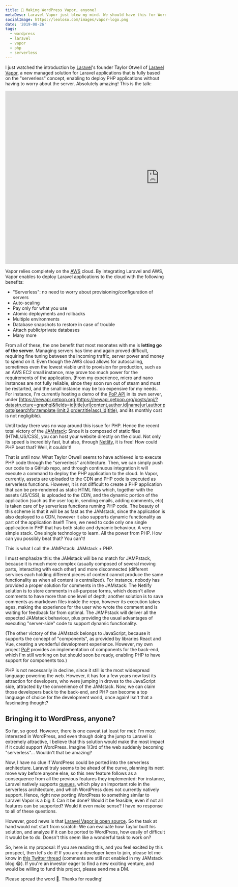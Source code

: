 ```yaml
---
title: 🤔 Making WordPress Vapor, anyone?
metaDesc: Laravel Vapor just blew my mind. We should have this for WordPress too.
socialImage: https://leoloso.com/images/vapor-logo.png
date: '2019-08-26'
tags:
  - wordpress
  - laravel
  - vapor
  - php
  - serverless
---
```


I just watched the introduction by [Laravel](https://laravel.com)'s founder Taylor Otwell of [Laravel Vapor](https://vapor.laravel.com), a new managed solution for Laravel applications that is fully based on the "serverless" concept, enabling to deploy PHP applications without having to worry about the server. Absolutely amazing! This is the talk:

<iframe width="966" height="543" src="https://www.youtube.com/embed/XsPeWjKAUt0?list=PL-yJve--iT5qZzp0VzYaPA7ZohLl6tSdp" frameborder="0" allow="accelerometer; autoplay; encrypted-media; gyroscope; picture-in-picture" allowfullscreen></iframe>

Vapor relies completely on the [AWS](https://aws.amazon.com) cloud. By integrating Laravel and AWS, Vapor enables to deploy Laravel applications to the cloud with the following benefits:

- "Serverless": no need to worry about provisioning/configuration of servers
- Auto-scaling
- Pay only for what you use
- Atomic deployments and rollbacks
- Multiple environments
- Database snapshots to restore in case of trouble
- Attach public/private databases
- Many more

From all of these, the one benefit that most resonates with me is **letting go of the server**. Managing servers has time and again proved difficult, requiring fine tuning between the incoming traffic, server power and money to spend on it. Even though the AWS cloud allows for autoscaling, sometimes even the lowest viable unit to provision for production, such as an AWS EC2 small instance, may prove too much power for the requirements of the application. (From my experience, micro and nano instances are not fully reliable, since they soon run out of steam and must be restarted, and the small instance may be too expensive for my needs. For instance, I'm currently hosting a demo of the [PoP API](https://github.com/leoloso/PoP) in its own server, under [https://newapi.getpop.org](https://newapi.getpop.org/posts/api/?datastructure=graphql&fields=id|title|url|content,author.id|name|url,author.posts(searchfor:template;limit:2;order:title|asc).id|title), and its monthly cost is not negligible).

Until today there was no way around this issue for PHP. Hence the recent total victory of the [JAMstack](https://jamstack.org/): Since it is composed of static files (HTML/JS/CSS), you can host your website directly on the cloud. Not only its speed is incredibly fast, but also, through [Netlify](https://netlify.com), it is free! How could PHP beat that? Well, it couldn't!

That is until now. What Taylor Otwell seems to have achieved is to execute PHP code through the "serverless" architecture. Then, we can simply push our code to a GitHub repo, and through continuous integration it will execute a command to deploy the PHP application to the cloud. In Vapor, currently, assets are uploaded to the CDN and PHP code is executed as serverless functions. However, it is not difficult to create a PHP application that can be pre-rendered as static HTML files which, together with the assets (JS/CSS), is uploaded to the CDN, and the dynamic portion of the application (such as the user log in, sending emails, adding comments, etc) is taken care of by serverless functions running PHP code. The beauty of this scheme is that it will be as fast as the JAMstack, since the application is also deployed to a CDN, however it also supports dynamic functionality as part of the application itself! Then, we need to code only one single application in PHP that has both static and dynamic behaviour. A very simple stack. One single technology to learn. All the power from PHP. How can you possibly beat that? You can't!

This is what I call the JAMPstack: JAMstack + PHP.

I must emphasize this: the JAMstack will be no match for JAMPstack, because it is much more complex (usually composed of several moving parts, interacting with each other) and more disconnected (different services each holding different pieces of content cannot produce the same functionality as when all content is centralized). For instance, nobody has provided a proper solution for comments in the JAMstack: The Netlify solution is to store comments in all-purpose forms, which doesn't allow comments to have more than one level of depth; another solution is to save comments as markdown files inside the repo, however its execution takes ages, making the experience for the user who wrote the comment and is waiting for feedback far from optimal. The JAMPstack will deliver all the expected JAMstack behaviour, plus providing the usual advantages of executing "server-side" code to support dynamic functionality.

(The other victory of the JAMstack belongs to JavaScript, because it supports the concept of "components", as provided by libraries React and Vue, creating a wonderful development experience. However, my own project [PoP](https://github.com/leoloso/PoP) provides an implementation of components for the back-end, which I'm still working on but should soon be ready, enabling PHP to have support for components too.)

PHP is not necessarily in decline, since it still is the most widespread language powering the web. However, it has for a few years now lost its attraction for developers, who were jumping in droves to the JavaScript side, attracted by the convenience of the JAMstack. Now, we can claim those developers back to the back-end, and PHP can become a top language of choice for the development world, once again! Isn't that a fascinating thought? 

## Bringing it to WordPress, anyone?

So far, so good. However, there is one caveat (at least for me): I'm most interested in WordPress, and even though doing the jump to Laravel is extremely attractive, I believe that this solution would make the most impact if it could support WordPress. Imagine 1/3rd of the web suddenly becoming "serverless"... Wouldn't that be amazing?

Now, I have no clue if WordPress could be ported into the serverless architecture. Laravel truly seems to be ahead of the curve, planning its next move way before anyone else, so this new feature follows as a consequence from all the previous features they implemented: For instance, Laravel natively supports [queues](https://laravel.com/docs/5.8/queues), which play an important role in the serverless architecture, and which WordPress does not currently natively support. Hence, right now porting WordPress to something similar to Laravel Vapor is a big if. Can it be done? Would it be feasible, even if not all features can be supported? Would it even make sense? I have no response to all of these questions.

However, good news is that [Laravel Vapor is open source](https://github.com/laravel?utf8=%E2%9C%93&q=vapor&type=&language=). So the task at hand would not start from scratch: We can evaluate how Taylor built his solution, and analyze if it can be ported to WordPress, how easily of difficult it would be to do. Doesn't this seem like a wonderful task to work on?

So, here is my proposal: If you are reading this, and you feel excited by this prospect, then let's do it! If you are a developer keen to join, please let me know in [this Twitter thread](https://twitter.com/losoviz/status/1165848933454643201) (comments are still not enabled in my JAMstack blog 😂). If you're an investor eager to find a new exciting venture, and would be willing to fund this project, please send me a DM. 

Please spread the word 🙏. Thanks for reading!
